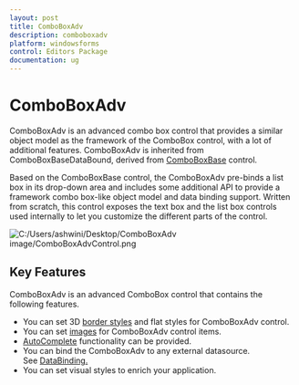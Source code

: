 ```yaml
---
layout: post
title: ComboBoxAdv
description: comboboxadv
platform: windowsforms 
control: Editors Package
documentation: ug
---
```


# ComboBoxAdv

ComboBoxAdv is an advanced combo box control that provides a similar object model as the framework of the ComboBox control, with a lot of additional features. ComboBoxAdv is inherited from ComboBoxBaseDataBound, derived from [ComboBoxBase](http://help.syncfusion.com/ug/windows%20forms/documents/howtochangethebackco6.htm) control.

Based on the ComboBoxBase control, the ComboBoxAdv pre-binds a list box in its drop-down area and includes some additional API to provide a framework combo box-like object model and data binding support. Written from scratch, this control exposes the text box and the list box controls used internally to let you customize the different parts of the control.



![C:/Users/ashwini/Desktop/ComboBoxAdv image/ComboBoxAdvControl.png](Overview_images/Overview_img295.png) 



## Key Features

ComboBoxAdv is an advanced ComboBox control that contains the following features.

* You can set 3D [border styles](http://docs.syncfusion.com/WindowsForms/Tools/EditorsPackage/ComboboxContols/ComboBoxAdv/ComboBoxAdv-appearancel#border-styles) and flat styles for ComboBoxAdv control.
* You can set [images](http://docs.syncfusion.com/windowsforms/tools/editorspackage/editorscontrols#integertextbox ) for ComboBoxAdv control items.
* [AutoComplete](http://docs.syncfusion.com/WindowsForms/Tools/EditorsPackage/ComboboxContols/ComboBoxAdv/Advanced-Features#autocomplete-support) functionality can be provided.
* You can bind the ComboBoxAdv to any external datasource. See [DataBinding.](http://docs.syncfusion.com/windowsforms/tools/editorspackage/comboboxcontols#data-binding )
* You can set visual styles to enrich your application.